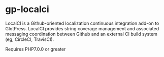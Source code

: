 # gp-localci

LocalCI is a Github-oriented localization continuous integration add-on to GlotPress. LocalCI provides string coverage management and associated messaging coordination between Github and an external CI build system (eg, CircleCI, TravisCI).

Requires PHP7.0.0 or greater
